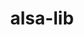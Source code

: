 ---
title: "alsa-lib"
layout: cache
categories: [package, v0.18.1]
meta: {"versions": ["1.2.3.2"], "compilers": ["gcc@=7.3.1", "gcc@=7.5.0"], "oss": ["amzn2", "ubuntu18.04"], "platforms": ["linux"], "targets": ["aarch64", "graviton2", "x86_64", "x86_64_v3", "x86_64_v4"], "stacks": ["aws-ahug", "aws-ahug-aarch64", "aws-isc", "aws-isc-aarch64", "e4s", "root"], "num_specs": 5, "num_specs_by_stack": {"aws-isc": 2, "root": 5, "aws-ahug": 2, "aws-isc-aarch64": 2, "aws-ahug-aarch64": 2, "e4s": 1}}
spec_details: [{"hash": "uydav7bts266j7vj6zbqq3asll2h5gnq", "compiler": "gcc@=7.3.1", "versions": ["1.2.3.2"], "os": "amzn2", "platform": "linux", "target": "x86_64_v3", "variants": ["~python"], "stacks": ["aws-isc", "root", "aws-ahug"], "size": "-", "tarball": "https://binaries.spack.io/v0.18.1/build_cache/linux-amzn2-x86_64_v3/gcc-7.3.1/alsa-lib-1.2.3.2/linux-amzn2-x86_64_v3-gcc-7.3.1-alsa-lib-1.2.3.2-uydav7bts266j7vj6zbqq3asll2h5gnq.spack"}, {"hash": "3nvdyamp6zvvrxga2z4czku6m47oxvtn", "compiler": "gcc@=7.3.1", "versions": ["1.2.3.2"], "os": "amzn2", "platform": "linux", "target": "aarch64", "variants": ["~python"], "stacks": ["aws-isc-aarch64", "root", "aws-ahug-aarch64"], "size": "-", "tarball": "https://binaries.spack.io/v0.18.1/build_cache/linux-amzn2-aarch64/gcc-7.3.1/alsa-lib-1.2.3.2/linux-amzn2-aarch64-gcc-7.3.1-alsa-lib-1.2.3.2-3nvdyamp6zvvrxga2z4czku6m47oxvtn.spack"}, {"hash": "6dzvbktcmqz4dzzmjrb3uqgcyzdudo2w", "compiler": "gcc@=7.3.1", "versions": ["1.2.3.2"], "os": "amzn2", "platform": "linux", "target": "graviton2", "variants": ["~python"], "stacks": ["aws-isc-aarch64", "root", "aws-ahug-aarch64"], "size": "-", "tarball": "https://binaries.spack.io/v0.18.1/build_cache/linux-amzn2-graviton2/gcc-7.3.1/alsa-lib-1.2.3.2/linux-amzn2-graviton2-gcc-7.3.1-alsa-lib-1.2.3.2-6dzvbktcmqz4dzzmjrb3uqgcyzdudo2w.spack"}, {"hash": "irmz3r62j75by2nsgty3vdnckv2vuwxm", "compiler": "gcc@=7.3.1", "versions": ["1.2.3.2"], "os": "amzn2", "platform": "linux", "target": "x86_64_v4", "variants": ["~python"], "stacks": ["aws-isc", "root", "aws-ahug"], "size": "-", "tarball": "https://binaries.spack.io/v0.18.1/build_cache/linux-amzn2-x86_64_v4/gcc-7.3.1/alsa-lib-1.2.3.2/linux-amzn2-x86_64_v4-gcc-7.3.1-alsa-lib-1.2.3.2-irmz3r62j75by2nsgty3vdnckv2vuwxm.spack"}, {"hash": "vvkocwmmiznaptc3anjis4lilp4dcnce", "compiler": "gcc@=7.5.0", "versions": ["1.2.3.2"], "os": "ubuntu18.04", "platform": "linux", "target": "x86_64", "variants": ["~python"], "stacks": ["e4s", "root"], "size": "-", "tarball": "https://binaries.spack.io/v0.18.1/build_cache/linux-ubuntu18.04-x86_64/gcc-7.5.0/alsa-lib-1.2.3.2/linux-ubuntu18.04-x86_64-gcc-7.5.0-alsa-lib-1.2.3.2-vvkocwmmiznaptc3anjis4lilp4dcnce.spack"}]
---